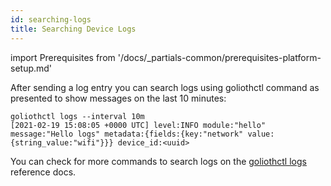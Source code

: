 ```yaml
---
id: searching-logs
title: Searching Device Logs
---
```


import Prerequisites from '/docs/_partials-common/prerequisites-platform-setup.md'

<Prerequisites />

After sending a log entry you can search logs using goliothctl command as presented to show messages on the last 10 minutes:

```
goliothctl logs --interval 10m
[2021-02-19 15:08:05 +0000 UTC] level:INFO module:"hello" message:"Hello logs" metadata:{fields:{key:"network" value:{string_value:"wifi"}}} device_id:<uuid>
```

You can check for more commands to search logs on the [goliothctl logs](/reference/command-line-tools/goliothctl/goliothctl_logs) reference docs.
